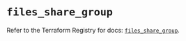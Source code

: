 # `files_share_group`

Refer to the Terraform Registry for docs: [`files_share_group`](https://registry.terraform.io/providers/files-com/files/0.1.365/docs/resources/share_group).
